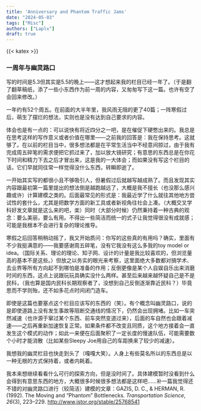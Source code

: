 ```yaml
---
title: 'Anniversary and Phantom Traffic Jams'
date: "2024-05-03"
tags: ["Misc"]
authors: ["Laplx"]
draft: true
---
```

{{< katex >}}
### 一周年与幽灵路口

写的时间是5.3但其实是5.5的晚上——这才想起来我的栏目已经一年了。（于是翻了翻草稿纸，添了一些小东西作为前一周的内容，又匆匆写下这一篇。也许有空了会回来修改。）

一年约有52个周五。在前面的大半年里，我风雨无阻的更了40篇；一阵寒假过后，萌生了摆烂的想法，实则也是没有达到自己要求的内容。

体会也是有一点的：可以说快有将近四分之一吧，是在催促下硬憋出来的。我总是在思考这样的写作意义或者价值在哪里——之前我的回答是：我在保持思考。这就够了。在以前的栏目当中，很多想法都是在平常生活当中不经意间掠过，由于我有完成周五碎笔的需求便把它抓过来了，加以放大镜研究；有意思的东西总是在你花下时间和精力下去之后才冒出来，这是我的一大体会；而如果没有写这个栏目的话，它们早就同往常一样觉得没什么东西，转瞬即逝了。

一开始其实写的都很小且不够吸引人，但暑假过后就越写越成熟了。而且发现其实内容跟最初第一篇里提出的想法倒是越跑越远了，大概是我不擅长（也没那么感兴趣或许）计算建模之类的。后面最常见的形式是：我最近学了什么就往其他地方尝试性的套什么，尤其是把数学方面的新工具或者新视角往社会上凑。（大概交叉学科好发文章就是这么来的吧，楽）同时（大部分时候）仍然秉持着一种古典的观念：要么美丽，要么有用。不得出一些简洁而统一的式子让我觉得很没有成就感；可能是我根本不会进行复杂的理论推导。

寒假之后回答稍稍动摇了，我又开始质问：你写的这些真的有用吗？确实，里面有不少我挺满意的——我要感谢周五碎笔，没有它我没有这么多我的toy model or idea。（国际关系、理论的理论、知子网、设计的计量是我比较喜欢的，但浏览量高的基本不是这些。）但放之以务实的眼光来考察，这里面绝大多数都对搞学术、去业界等所有方向起不到哪怕是准备的作用；反倒更像是某个人自娱自乐出来消磨时间的东西，这点上说跟玩玩具确实没什么两样。甚至后来越来越怀疑自己是不是民科，（我也算是国内民科长期观察者了，没想到自己反倒逐渐靠近民科？）毕竟思而不学则殆，还不如多花点时间闭门造车。

即使是这篇也要塞点这个栏目应该写的东西的（笑）。有个概念叫幽灵路口，说的是即使道路上没有发生事故等阻断交通线的情况下，仍然会出现拥堵。比如一车突然减速（也许源于窜过某个东西、前车突然变道过来），后面的车自然也会跟着减速——之后再重新加速恢复正常。如果条件都不改变且同质，这个地方接着会一直发生这个模式的动作；如此一来便在后面聚积了一定长度的慢速队伍，可能需要数个小时才能消散（比如某些Sleepy Joe用自己的车距换来了较少的减速）。

我想我的幽灵栏目也快走到头了（嘎嘎大笑）。人身上有些莫名所以的东西总是以一种无根的方式保持着，或者内耗着。

我本来想继续看看什么可行的探索方向，但是没时间了。具体建模暂时没看到什么会得到有意思东西的地方，大概很多时候很多想法都是这样吧……补一篇我觉得还不错的对幽灵路口进行（较简洁）建模的文章：GAZIS, D. C., & HERMAN, R. (1992). The Moving and “Phantom” Bottlenecks. *Transportation Science*, *26*(3), 223–229. http://www.jstor.org/stable/25768541